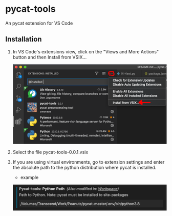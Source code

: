 # pycat-tools

An pycat extension for VS Code

## Installation

1. In VS Code's extensions view, click on the "Views and More Actions" button and then Install from VSIX...

    ![vsix](images/install_vsix_low_res.png)

2. Select the file pycat-tools-0.0.1.vsix

3. If you are using virtual environments, go to extension settings and enter the absolute path to the python distribution where pycat is installed.

    - example

    ![settings](images/configuration.png)
